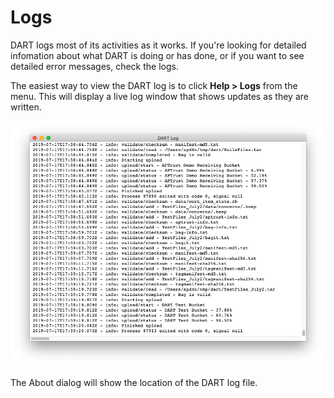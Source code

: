 # Logs

DART logs most of its activities as it works. If you're looking for detailed infomation about what DART is doing or has done, or if you want to see detailed error messages, check the logs.

The easiest way to view the DART log is to click <b>Help &gt; Logs</b> from the menu. This will display a live log window that shows updates as they are written.

![DART log window](../img/logs/log_window.png)

The About dialog will show the location of the DART log file.